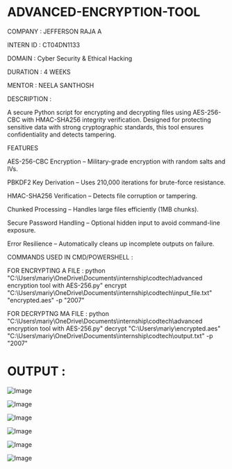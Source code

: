 # ADVANCED-ENCRYPTION-TOOL

COMPANY : JEFFERSON RAJA A 

INTERN ID : CT04DN1133

DOMAIN : Cyber Security & Ethical Hacking 

DURATION : 4 WEEKS

MENTOR : NEELA SANTHOSH

DESCRIPTION :

A secure Python script for encrypting and decrypting files using AES-256-CBC with HMAC-SHA256 integrity verification. Designed for protecting sensitive data with strong cryptographic standards, this tool ensures confidentiality and detects tampering.

FEATURES

AES-256-CBC Encryption – Military-grade encryption with random salts and IVs.

PBKDF2 Key Derivation – Uses 210,000 iterations for brute-force resistance.

HMAC-SHA256 Verification – Detects file corruption or tampering.

Chunked Processing – Handles large files efficiently (1MB chunks).

Secure Password Handling – Optional hidden input to avoid command-line exposure.

Error Resilience – Automatically cleans up incomplete outputs on failure.


COMMANDS USED IN CMD/POWERSHELL :

FOR ENCRYPTING A FILE :
python "C:\Users\mariy\OneDrive\Documents\internship\codtech\advanced encryption tool with AES-256.py" encrypt "C:\Users\mariy\OneDrive\Documents\internship\codtech\input_file.txt" "encrypted.aes" -p "2007"

FOR DECRYPTNG MA FILE :
python "C:\Users\mariy\OneDrive\Documents\internship\codtech\advanced encryption tool with AES-256.py" decrypt "C:\Users\mariy\encrypted.aes" "C:\Users\mariy\OneDrive\Documents\internship\codtech\output.txt" -p "2007"

# OUTPUT :

![Image](https://github.com/user-attachments/assets/7a3bd132-116f-46c7-8bde-6de5cf3a9b05)


![Image](https://github.com/user-attachments/assets/ae888def-325d-4535-a52f-15f6fa0f32f5)


![Image](https://github.com/user-attachments/assets/a1f6fe9f-9ed5-4b3d-83e8-69a0572b4a9b)


![Image](https://github.com/user-attachments/assets/c85c347a-44b5-475e-a680-ffa4d2153068)


![Image](https://github.com/user-attachments/assets/ba872687-4399-420f-ad96-377cd140da3e)


![Image](https://github.com/user-attachments/assets/1367933d-f32b-45c3-be91-1a166d21dcb4)
